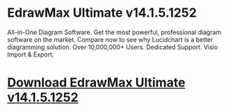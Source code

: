 # EdrawMax Ultimate v14.1.5.1252

All-in-One Diagram Software. Get the most powerful, professional diagram software on the market. Compare now to see why Lucidchart is a better diagramming solution. Over 10,000,000+ Users. Dedicated Support. Visio Import & Export.

# [Download EdrawMax Ultimate v14.1.5.1252](https://developer.team/misc-development/35277-edrawmax-ultimate-v14151252.html)
